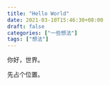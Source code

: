 ```yaml
---
title: "Hello World"
date: 2021-03-10T15:46:30+08:00
draft: false
categories: ["一些想法"] 
tags: ["想法"]
---
```


你好，世界。

先占个位置。

